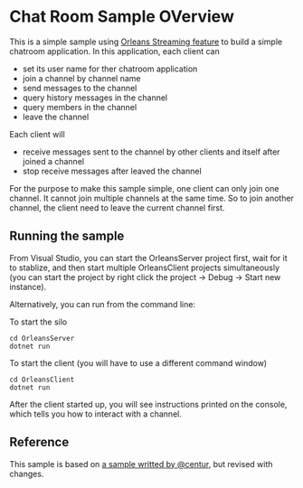 # Chat Room Sample OVerview

This is a simple sample using [Orleans Streaming feature](http://dotnet.github.io/orleans/Documentation/Orleans-Streams/index.html) to build a simple chatroom application. In this application, each client can 
- set its user name for ther chatroom application
- join a channel by channel name
- send messages to the channel
- query history messages in the channel
- query members in the channel
- leave the channel

Each client will
- receive messages sent to the channel by other clients and itself after joined a channel
- stop receive messages after leaved the channel

For the purpose to make this sample simple, one client can only join one channel. It cannot join multiple channels at the same time. So to join another channel, the client need to leave the current channel first.

## Running the sample
From Visual Studio, you can start the OrleansServer project first, wait for it to stablize, and then start multiple OrleansClient projects simultaneously (you can start the project by right click the project -> Debug -> Start new instance).

Alternatively, you can run from the command line:

To start the silo
```
cd OrleansServer
dotnet run
```


To start the client (you will have to use a different command window)
```
cd OrleansClient
dotnet run
```

After the client started up, you will see instructions printed on the console, which tells you how to interact with a channel.

## Reference
This sample is based on [a sample writted by @centur](https://github.com/centur/altnet-streams-demo), but revised with changes.